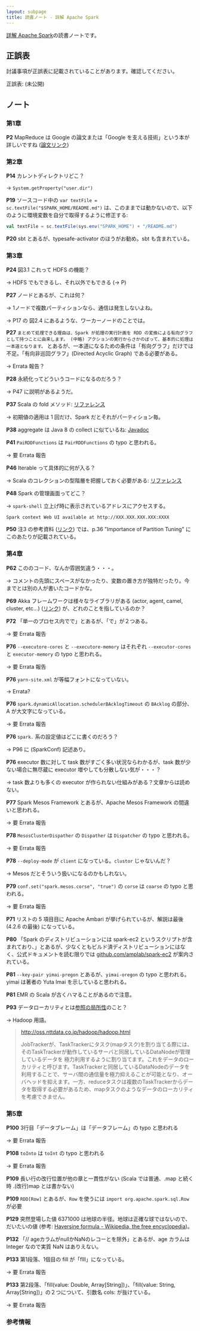 ```yaml
---
layout: subpage
title: 読書ノート - 詳解 Apache Spark
---
```


[詳解 Apache Spark](/workshop/7-spark)の読書ノートです。

## 正誤表

討議事項が正誤表に記載されていることがあります。確認してください。

正誤表: (未公開)

## ノート

### 第1章

**P2** MapReduce は Google の論文または「Google を支える技術」という本が詳しいですね ([論文リンク](http://static.googleusercontent.com/media/research.google.com/ja//archive/mapreduce-osdi04.pdf))

### 第2章

**P14** カレントディレクトリどこ？

→ `System.getProperty("user.dir")`

**P19** ソースコード中の `var textFile = sc.textFile("$SPARK_HOME/README.md")` は、このままでは動かないので、以下のように環境変数を自分で取得するように修正する:

```scala
val textFile = sc.textFile(sys.env("SPARK_HOME") + "/README.md")
```

**P20** sbt とあるが、typesafe-activator のほうがお勧め。sbt も含まれている。

### 第3章

**P24** 図3.1 これって HDFS の機能？

→ HDFS でもできるし、それ以外でもできる (→ P)

**P27** ノードとあるが、これは何？

→ 1ノードで複数パーティションなら、通信は発生しないよね。

→ P17 の 図2.4 にあるような、ワーカーノードのことでは。

**P27** `まとめて処理できる理由は、Spark が処理の実行計画を RDD の変換による有向グラフとして持つことに由来します。 (中略) アクションの実行からさかのぼって、基本的に処理は一本道となります。` とあるが、一本道になるための条件は「有向グラフ」だけでは不足。「有向非巡回グラフ」(Directed Acyclic Graph) である必要がある。

→ Errata 報告？

**P28** 永続化ってどういうコードになるのだろう？

→ P47 に説明があるようだ。

**P37** Scala の fold メソッド: [リファレンス](http://www.scala-lang.org/api/2.11.7/index.html#scala.collection.TraversableOnce@fold[A1>:A](z:A1)(op:(A1,A1)=>A1):A1)

→ 初期値の適用は 1 回だけ、Spark だとそれがパーティション毎。

**P38** aggregate は Java 8 の collect に似ているね: [Javadoc](https://docs.oracle.com/javase/jp/8/docs/api/java/util/stream/Stream.html#collect-java.util.function.Supplier-java.util.function.BiConsumer-java.util.function.BiConsumer-)

**P41** `PaiRDDFunctions` は `PairRDDFunctions` の typo と思われる。

→ 要 Errata 報告

**P46** Iterable って具体的に何が入る？

→ Scala のコレクションの型階層を把握しておく必要がある: [リファレンス](http://docs.scala-lang.org/ja/overviews/collections/overview.html)

**P48** Spark の管理画面ってどこ？

→ `spark-shell` 立上げ時に表示されているアドレスにアクセスする。

```
Spark context Web UI available at http://XXX.XXX.XXX.XXX:XXXX
```

**P50** 注3 の参考資料 ([リンク](https://spark-summit.org/2014/wp-content/uploads/2014/07/A-Deeper-Understanding-of-Spark-Internals-Aaron-Davidson.pdf)) では、p.36 "Importance of Partition Tuning" にこのあたりが記載されている。

### 第4章

**P62** こののコード、なんか雰囲気違う・・・。

→ コメントの先頭にスペースがなかったり、変数の置き方が独特だったり。今までとは別の人が書いたコードかな。

**P69** Akka フレームワークは様々なライブラリがある (actor, agent, camel, cluster, etc...) ([リンク](http://akka.io/docs/)) が、どれのことを指しているのか？

**P72** 「単一のプロセス内でで」とあるが、「で」が２つある。

→ 要 Errata 報告

**P76** `--executore-cores` と `--executore-memory` はそれぞれ `--executor-cores` と `executor-memory` の typo と思われる。

→ 要 Errata 報告

**P76** `yarn-site.xml` が等幅フォントになっていない。

→ Errata?

**P76** `spark.dynamicAllocation.schedulerBAcklogTimeout` の `BAcklog` の部分、A が大文字になっている。

→ 要 Errata 報告

**P76** `spark.` 系の設定値はどこに書くのだろう？

→ P96 に (SparkConf) 記述あり。

**P76** executor 数に対して task 数がすごく多い状況ならわかるが、task 数が少ない場合に無尽蔵に executor 増やしても分散しない気が・・・？

→ task 数よりも多くの executor が作られない仕組みがある？文章からは読めない。

**P77** Spark Mesos Framework とあるが、Apache Mesos Framework の間違いと思われる。

→ 要 Errata 報告

**P78** `MesosClusterDispather` の `Dispather` は `Dispatcher` の typo と思われる。

→ 要 Errata 報告

**P78** `--deploy-mode` が `client` になっている。`clustor` じゃないんだ？

→ Mesos だとそういう扱いになるのかもしれない。

**P79** `conf.set("spark.mesos.corse", "true")` の `corse` は `coarse` の typo と思われる。

→ 要 Errata 報告

**P71** リストの 5 項目目に Apache Ambari が挙げられているが、解説は最後 (4.2.6 の最後) になっている。

**P80** 「Spark のディストリビューションには spark-ec2 というスクリプトが含まれており、」とあるが、少なくともビルド済ディストリビューションにはなく、公式ドキュメントを読む限りでは [github.com/amplab/spark-ec2](https://github.com/amplab/spark-ec2) が案内されている。

**P81** `--key-pair yimai-pregon` とあるが、`yimai-oregon` の typo と思われる。yimai は著者の Yuta Imai を示していると思われる。

**P81** EMR の Scala が古くハマることがあるので注意。

**P93** データローカリティとは[参照の局所性](https://ja.wikipedia.org/wiki/%E5%8F%82%E7%85%A7%E3%81%AE%E5%B1%80%E6%89%80%E6%80%A7)のこと？

→ Hadoop 用語。

> http://oss.nttdata.co.jp/hadoop/hadoop.html
>
> JobTrackerが、TaskTrackerにタスク(mapタスク)を割り当てる際には、そのTaskTrackerが動作しているサーバと同居しているDataNodeが管理しているデータを 極力利用するように割り当てます。これをデータのローカリティと呼びます。TaskTrackerと同居しているDataNodeのデータを利用することで、サーバ間の通信量を極力抑えることが可能となり、オーバヘッドを抑えます。一方、reduceタスクは複数のTaskTrackerからデータを取得する必要があるため、mapタスクのようなデータのローカリティを考慮できません。

### 第5章

**P100** 3行目「データブレーム」は「データフレーム」の typo と思われる

→ 要 Errata 報告

**P108** `toInto` は `toInt` の typo と思われる

→ 要 Errata 報告

**P109** 長い行の改行位置が他の章と一貫性がない (Scala では普通、.map と続く時 .(改行)map とは書かない)

**P109** `RDD[Row]` とあるが、`Row` を使うには `import org.apache.spark.sql.Row` が必要

**P129** 突然登場した値 6371000 は地球の半径。地球は正確な球ではないので、だいたいの値 (参考: [Haversine formula - Wikipedia, the free encyclopedia](https://en.wikipedia.org/wiki/Haversine_formula))。

**P132** 「// ageカラムがnullかNaNのレコーとを除外」とあるが、age カラムは Integer なので実質 NaN はありえない。

**P133** 第1段落、1個目の fill が「flll」になっている。

→ 要 Errata 報告

**P133** 第2段落、「fill(value: Double, Array[String])」、「fill(value: String, Array[String])」の２つについて、引数名 cols: が抜けている。

→ 要 Errata 報告


### 参考情報
